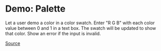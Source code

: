 # Demo: Palette

Let a user demo a color in a color swatch.
Enter "R G B" with each color value between 0 and 1 in a text box.
The swatch will be updated to show that color.
Show an error if the input is invalid.

[Source](/demos/palette)
